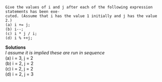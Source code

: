 ```
Give the values of i and j after each of the following expression statements has been exe-
cuted. (Assume that i has the value 1 initially and j has the value 2.)
(a) i += j;
(b) i--;
(c) i * j / i;
(d) i % ++j;
```

**Solutions**  
*I assume it is implied these are run in sequence*  
(a) i = 3, j = 2  
(b) i = 2, j = 2  
(c) i = 2, j = 2  
(d) i = 2, j = 3